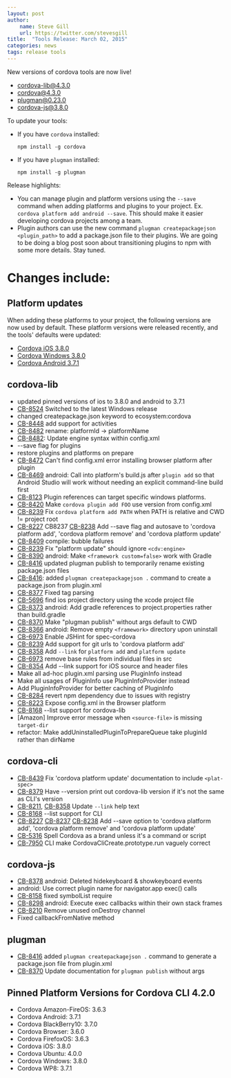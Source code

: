 ```yaml
---
layout: post
author:
    name: Steve Gill
    url: https://twitter.com/stevesgill
title:  "Tools Release: March 02, 2015"
categories: news
tags: release tools
---
```

New versions of cordova tools are now live!

* [cordova-lib@4.3.0](https://www.npmjs.org/package/cordova-lib)
* [cordova@4.3.0](https://www.npmjs.org/package/cordova)
* [plugman@0.23.0](https://www.npmjs.org/package/plugman)
* [cordova-js@3.8.0](https://www.npmjs.org/package/cordova-js)

To update your tools:

  * If you have `cordova` installed:

        npm install -g cordova

  * If you have `plugman` installed:

        npm install -g plugman

Release highlights:

* You can manage plugin and platform versions using the `--save` command when adding platforms and plugins to your project.
Ex. `cordova platform add android --save`.
This should make it easier developing cordova projects among a team.
* Plugin authors can use the new command `plugman createpackagejson <plugin_path>` to add a package.json file to their plugins.
We are going to be doing a blog post soon about transitioning plugins to npm with some more details.
Stay tuned.

# Changes include:
<!--more-->

## Platform updates
When adding these platforms to your project, the following versions are now used by default.
These platform versions were released recently, and the tools' defaults were updated:

* [Cordova iOS 3.8.0](http://cordova.apache.org/announcements/2015/02/25/cordova-ios-3.8.0.html)
* [Cordova Windows 3.8.0]()
* [Cordova Android 3.7.1](http://cordova.apache.org/announcements/2015/02/06/cordova-android-3.7.1.html)

## cordova-lib
* updated pinned versions of ios to 3.8.0 and android to 3.7.1
* [CB-8524](https://issues.apache.org/jira/browse/CB-8524) Switched to the latest Windows release
* changed createpackage.json keyword to ecosystem:cordova
* [CB-8448](https://issues.apache.org/jira/browse/CB-8448) add support for activities
* [CB-8482](https://issues.apache.org/jira/browse/CB-8482) rename: platformId -> platformName
* [CB-8482](https://issues.apache.org/jira/browse/CB-8482): Update engine syntax within config.xml
* --save flag for plugins
* restore plugins and platforms on prepare
* [CB-8472](https://issues.apache.org/jira/browse/CB-8472) Can't find config.xml error installing browser platform after plugin
* [CB-8469](https://issues.apache.org/jira/browse/CB-8469) android: Call into platform's build.js after `plugin add` so that Android Studio will work without needing an explicit command-line build first
* [CB-8123](https://issues.apache.org/jira/browse/CB-8123) Plugin references can target specific windows platforms.
* [CB-8420](https://issues.apache.org/jira/browse/CB-8420) Make `cordova plugin add FOO` use version from config.xml
* [CB-8239](https://issues.apache.org/jira/browse/CB-8239) Fix `cordova platform add PATH` when PATH is relative and CWD != project root
* [CB-8227](https://issues.apache.org/jira/browse/CB-8227) CB8237 [CB-8238](https://issues.apache.org/jira/browse/CB-8238) Add --save flag and autosave to 'cordova platform add', 'cordova platform remove' and 'cordova platform update'
* [CB-8409](https://issues.apache.org/jira/browse/CB-8409) compile: bubble failures
* [CB-8239](https://issues.apache.org/jira/browse/CB-8239) Fix "platform update" should ignore `<cdv:engine>`
* [CB-8390](https://issues.apache.org/jira/browse/CB-8390) android: Make `<framework custom=false>` work with Gradle
* [CB-8416](https://issues.apache.org/jira/browse/CB-8416) updated plugman publish to temporarily rename existing package.json files
* [CB-8416](https://issues.apache.org/jira/browse/CB-8416): added `plugman createpackagejson .` command to create a package.json from plugin.xml
* [CB-8377](https://issues.apache.org/jira/browse/CB-8377) Fixed <runs> tag parsing
* [CB-5696](https://issues.apache.org/jira/browse/CB-5696) find ios project directory using the xcode project file
* [CB-8373](https://issues.apache.org/jira/browse/CB-8373) android: Add gradle references to project.properties rather than build.gradle
* [CB-8370](https://issues.apache.org/jira/browse/CB-8370) Make "plugman publish" without args default to CWD
* [CB-8366](https://issues.apache.org/jira/browse/CB-8366) android: Remove empty `<framework>` directory upon uninstall
* [CB-6973](https://issues.apache.org/jira/browse/CB-6973) Enable JSHint for spec-cordova
* [CB-8239](https://issues.apache.org/jira/browse/CB-8239) Add support for git urls to 'cordova platform add'
* [CB-8358](https://issues.apache.org/jira/browse/CB-8358) Add `--link` for `platform add` and `platform update`
* [CB-6973](https://issues.apache.org/jira/browse/CB-6973) remove base rules from individual files in src
* [CB-8354](https://issues.apache.org/jira/browse/CB-8354) Add --link support for iOS source and header files
* Make all ad-hoc plugin.xml parsing use PluginInfo instead
* Make all usages of PluginInfo use PluginInfoProvider instead
* Add PluginInfoProvider for better caching of PluginInfo
* [CB-8284](https://issues.apache.org/jira/browse/CB-8284) revert npm dependency due to issues with registry
* [CB-8223](https://issues.apache.org/jira/browse/CB-8223) Expose config.xml in the Browser platform
* [CB-8168](https://issues.apache.org/jira/browse/CB-8168) --list support for cordova-lib
* [Amazon] Improve error message when `<source-file>` is missing `target-dir`
* refactor: Make addUninstalledPluginToPrepareQueue take pluginId rather than dirName

## cordova-cli
* [CB-8439](https://issues.apache.org/jira/browse/CB-8439) Fix 'cordova platform update' documentation to include `<plat-spec>`
* [CB-8379](https://issues.apache.org/jira/browse/CB-8379) Have --version print out cordova-lib version if it's not the same as CLI's version
* [CB-8211](https://issues.apache.org/jira/browse/CB-8211), [CB-8358](https://issues.apache.org/jira/browse/CB-8358) Update `--link` help text
* [CB-8168](https://issues.apache.org/jira/browse/CB-8168) --list support for CLI
* [CB-8227](https://issues.apache.org/jira/browse/CB-8227) [CB-8237](https://issues.apache.org/jira/browse/CB-8237) [CB-8238](https://issues.apache.org/jira/browse/CB-8238) Add --save option to 'cordova platform add', 'cordova platform remove' and 'cordova platform update'
* [CB-5316](https://issues.apache.org/jira/browse/CB-5316) Spell Cordova as a brand unless it's a command or script
* [CB-7950](https://issues.apache.org/jira/browse/CB-7950) CLI make CordovaCliCreate.prototype.run vaguely correct

## cordova-js
* [CB-8378](https://issues.apache.org/jira/browse/CB-8378) android: Deleted hidekeyboard & showkeyboard events
* android: Use correct plugin name for navigator.app exec() calls
* [CB-8158](https://issues.apache.org/jira/browse/CB-8158) fixed symbolList require
* [CB-8298](https://issues.apache.org/jira/browse/CB-8298) android: Execute exec callbacks within their own stack frames
* [CB-8210](https://issues.apache.org/jira/browse/CB-8210) Remove unused onDestroy channel
* Fixed callbackFromNative method

## plugman
* [CB-8416](https://issues.apache.org/jira/browse/CB-8416) added `plugman createpackagejson .` command to generate a package.json file from plugin.xml
* [CB-8370](https://issues.apache.org/jira/browse/CB-8370) Update documentation for `plugman publish` without args

## Pinned Platform Versions for Cordova CLI 4.2.0

* Cordova Amazon-FireOS: 3.6.3
* Cordova Android: 3.7.1
* Cordova BlackBerry10: 3.7.0
* Cordova Browser: 3.6.0
* Cordova FirefoxOS: 3.6.3
* Cordova iOS: 3.8.0
* Cordova Ubuntu: 4.0.0
* Cordova Windows: 3.8.0
* Cordova WP8: 3.7.1
